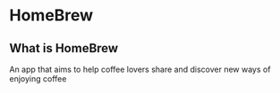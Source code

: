 # HomeBrew

## What is HomeBrew
An app that aims to help coffee lovers share and discover new ways of enjoying coffee
